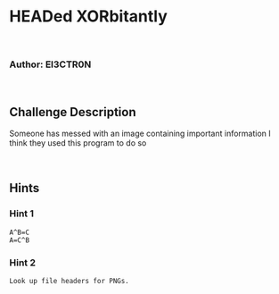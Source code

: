 # HEADed XORbitantly
<br>

### Author: El3CTR0N

<br>

## Challenge Description

Someone has messed with an image containing important information I think they used this program to do so

<br>

## Hints 

### Hint 1
    A^B=C
    A=C^B
### Hint 2
    Look up file headers for PNGs.
